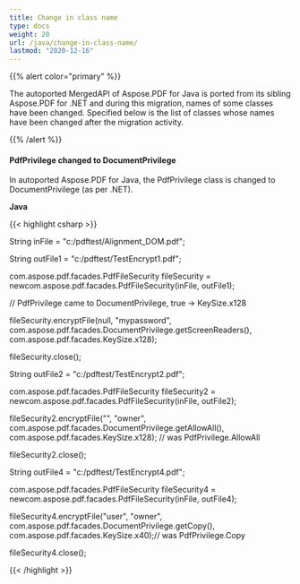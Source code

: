 ```yaml
---
title: Change in class name
type: docs
weight: 20
url: /java/change-in-class-name/
lastmod: "2020-12-16"
---
```


{{% alert color="primary" %}} 

The autoported MergedAPI of Aspose.PDF for Java is ported from its sibling Aspose.PDF for .NET and during this migration, names of some classes have been changed. Specified below is the list of classes whose names have been changed after the migration activity.

{{% /alert %}} 
#### **PdfPrivilege changed to DocumentPrivilege**
In autoported Aspose.PDF for Java, the PdfPrivilege class is changed to DocumentPrivilege (as per .NET).

**Java**

{{< highlight csharp >}}

 String inFile = "c:/pdftest/Alignment_DOM.pdf";



String outFile1 = "c:/pdftest/TestEncrypt1.pdf";

com.aspose.pdf.facades.PdfFileSecurity fileSecurity = newcom.aspose.pdf.facades.PdfFileSecurity(inFile, outFile1);

// PdfPrivilege came to DocumentPrivilege, true -> KeySize.x128

fileSecurity.encryptFile(null, "mypassword", com.aspose.pdf.facades.DocumentPrivilege.getScreenReaders(), com.aspose.pdf.facades.KeySize.x128);

fileSecurity.close();



String outFile2 = "c:/pdftest/TestEncrypt2.pdf";

com.aspose.pdf.facades.PdfFileSecurity fileSecurity2 = newcom.aspose.pdf.facades.PdfFileSecurity(inFile, outFile2);

fileSecurity2.encryptFile("", "owner", com.aspose.pdf.facades.DocumentPrivilege.getAllowAll(), com.aspose.pdf.facades.KeySize.x128); // was PdfPrivilege.AllowAll

fileSecurity2.close();



String outFile4 = "c:/pdftest/TestEncrypt4.pdf";

com.aspose.pdf.facades.PdfFileSecurity fileSecurity4 = newcom.aspose.pdf.facades.PdfFileSecurity(inFile, outFile4);

fileSecurity4.encryptFile("user", "owner", com.aspose.pdf.facades.DocumentPrivilege.getCopy(), com.aspose.pdf.facades.KeySize.x40);// was PdfPrivilege.Copy

fileSecurity4.close();

{{< /highlight >}}
